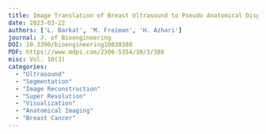 ```yaml
---
title: Image Translation of Breast Ultrasound to Pseudo Anatomical Display by CycleGAN
date: 2023-03-22
authors: ['L. Barkat', 'M. Freiman', 'H. Azhari']
journal: J. of Bioengineering
DOI: 10.3390/bioengineering10030388
PDF: https://www.mdpi.com/2306-5354/10/3/388
misc: Vol. 10(3)
categories: 
  - "Ultrasound"
  - "Segmentation"
  - "Image Reconstruction"
  - "Super Resolution"
  - "Visualization"
  - "Anatomical Imaging"
  - "Breast Cancer"
---
```

